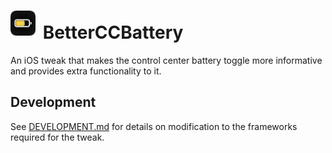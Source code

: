 # <img src="betterccbatterypreferences/layout/Library/PreferenceLoader/Preferences/betterccbattery@3x.png" width="40px" style="margin-bottom: 5px; margin-right: 5px;"/> BetterCCBattery

An iOS tweak that makes the control center battery
toggle more informative and provides extra functionality
to it.

## Development

See [DEVELOPMENT.md](DEVELOPMENT.md) for details on
modification to the frameworks required for the
tweak.

